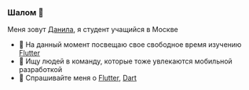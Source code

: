 ### Шалом 👋

Меня зовут [Данила](https://t.me/anssirod), я студент учащийся в Москве

- 🔭 На данный момент посвещаю свое свободное время изучению [Flutter](https://flutter.dev)
- 🤔 Ищу людей в команду, которые тоже увлекаются мобильной разработкой
- 💬 Спрашивайте меня о [Flutter](https://flutter.dev), [Dart](https://dart.dev)
